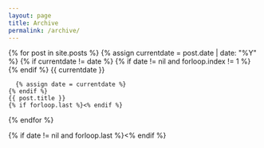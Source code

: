 ```yaml
---
layout: page
title: Archive
permalink: /archive/
---
```



  {% for post in site.posts %}
    {% assign currentdate = post.date | date: "%Y" %}
    {% if currentdate != date %}
      {% if date != nil and forloop.index != 1 %}{% endif %}
      {{ currentdate }}
      
      {% assign date = currentdate %}
    {% endif %}
    {{ post.title }}
    {% if forloop.last %}<% endif %}
  {% endfor %}
  
  {% if date != nil and forloop.last %}<% endif %}
